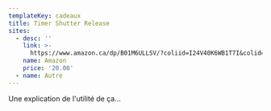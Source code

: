 ```yaml
---
templateKey: cadeaux
title: Timer Shutter Release
sites:
  - desc: ''
    link: >-
      https://www.amazon.ca/dp/B01M6ULLSV/?coliid=I24V40K6WB1T7I&colid=2JQ92RAZIDPNX&psc=0&ref_=lv_ov_lig_dp_it
    name: Amazon
    price: '20.00'
  - name: Autre
---
```

Une explication de l'utilité de ça...
